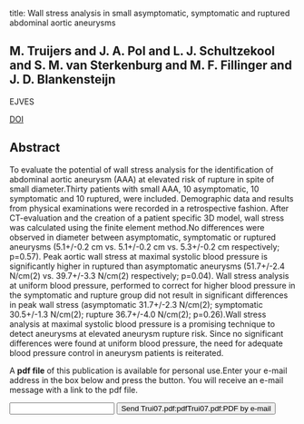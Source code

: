 title: Wall stress analysis in small asymptomatic, symptomatic and ruptured abdominal aortic aneurysms

## M. Truijers and J. A. Pol and L. J. Schultzekool and S. M. van Sterkenburg and M. F. Fillinger and J. D. Blankensteijn
EJVES

<a href="https://doi.org/10.1016/j.ejvs.2006.10.009">DOI</a>

## Abstract
To evaluate the potential of wall stress analysis for the identification of abdominal aortic aneurysm (AAA) at elevated risk of rupture in spite of small diameter.Thirty patients with small AAA, 10 asymptomatic, 10 symptomatic and 10 ruptured, were included. Demographic data and results from physical examinations were recorded in a retrospective fashion. After CT-evaluation and the creation of a patient specific 3D model, wall stress was calculated using the finite element method.No differences were observed in diameter between asymptomatic, symptomatic or ruptured aneurysms (5.1+/-0.2 cm vs. 5.1+/-0.2 cm vs. 5.3+/-0.2 cm respectively; p=0.57). Peak aortic wall stress at maximal systolic blood pressure is significantly higher in ruptured than asymptomatic aneurysms (51.7+/-2.4 N/cm(2) vs. 39.7+/-3.3 N/cm(2) respectively; p=0.04). Wall stress analysis at uniform blood pressure, performed to correct for higher blood pressure in the symptomatic and rupture group did not result in significant differences in peak wall stress (asymptomatic 31.7+/-2.3 N/cm(2); symptomatic 30.5+/-1.3 N/cm(2); rupture 36.7+/-4.0 N/cm(2); p=0.26).Wall stress analysis at maximal systolic blood pressure is a promising technique to detect aneurysms at elevated aneurysm rupture risk. Since no significant differences were found at uniform blood pressure, the need for adequate blood pressure control in aneurysm patients is reiterated.

A <b>pdf file</b> of this publication is available for personal use.Enter your e-mail address in the box below and press the button. You will receive an e-mail message with a link to the pdf file.
<form action="sender.php">  <input type="text" name="email">  <input type="submit" value="Send Trui07.pdf:pdfTrui07.pdf:PDF by e-mail"></form>